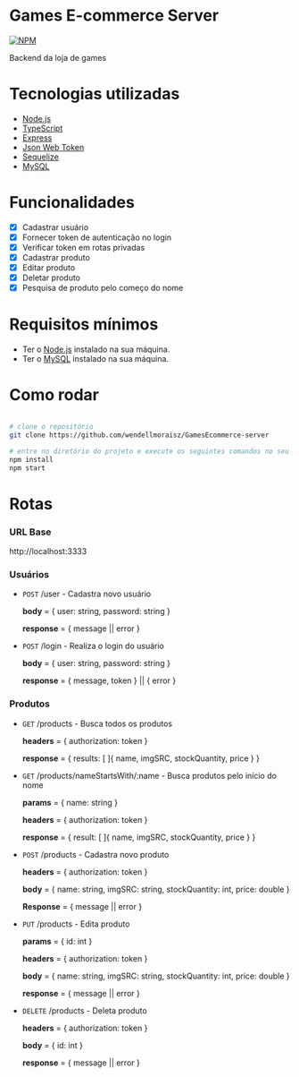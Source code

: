 # Games E-commerce Server

[![NPM](https://img.shields.io/npm/l/react)](https://github.com/wendellmoraisz/GamesEcommerce-server/blob/main/LICENSE)

Backend da loja de games

# Tecnologias utilizadas
- [Node.js](https://nodejs.org/en/)
- [TypeScript](https://www.typescriptlang.org/)
- [Express](https://expressjs.com/pt-br/)
- [Json Web Token](https://jwt.io/)
- [Sequelize](https://sequelize.org/)
- [MySQL](https://www.mysql.com/)

# Funcionalidades
  - [x] Cadastrar usuário
  - [x] Fornecer token de autenticação no login
  - [x] Verificar token em rotas privadas
  - [x] Cadastrar produto
  - [x] Editar produto
  - [x] Deletar produto
  - [x] Pesquisa de produto pelo começo do nome

# Requisitos mínimos
- Ter o [Node.js](https://nodejs.org/en/download/) instalado na sua máquina.
- Ter o [MySQL](https://dev.mysql.com/downloads/mysql/) instalado na sua máquina.

# Como rodar

```bash

# clone o repositório
git clone https://github.com/wendellmoraisz/GamesEcommerce-server

# entre no diretório do projeto e execute os seguintes comandos no seu terminal:
npm install
npm start
```
# Rotas
### URL Base
http://localhost:3333

### Usuários
- `POST` /user - Cadastra novo usuário

  **body** = { user: string, password: string }

  **response** = { message || error }
  
- `POST` /login - Realiza o login do usuário

  **body** = { user: string, password: string }
  
  **response** = { message, token } || { error }
  
### Produtos
- `GET` /products - Busca todos os produtos

  **headers** = { authorization: token }
  
  **response** = { results: [ ]{ name, imgSRC, stockQuantity, price } }

- `GET` /products/nameStartsWith/:name - Busca produtos pelo início do nome

  **params** = { name: string }
  
  **headers** = { authorization: token }
  
  **response** = { result: [ ]{ name, imgSRC, stockQuantity, price } }
  
- `POST` /products - Cadastra novo produto 
  
    **headers** = { authorization: token }
 
    **body** = { name: string, imgSRC: string, stockQuantity: int, price: double }
    
    **Response** = { message || error }
    
- `PUT` /products - Edita produto
 
    **params** = { id: int }
    
    **headers** = { authorization: token }
    
    **body** = { name: string, imgSRC: string, stockQuantity: int, price: double }
    
    **response** = { message || error }
    
- `DELETE` /products - Deleta produto

    **headers** = { authorization: token }

    **body** = { id: int }
 
    **response** = { message || error }
 
